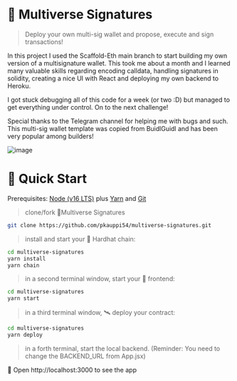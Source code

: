 # 💫 Multiverse Signatures

> Deploy your own multi-sig wallet and propose, execute and sign transactions!

In this project I used the Scaffold-Eth main branch to start building my own version of a multisignature wallet. This took me about a month and I learned
many valuable skills regarding encoding calldata, handling signatures in solidity, creating a nice UI with React and deploying my own backend to Heroku. 

I got stuck debugging all of this code for a week (or two :D) but managed to get everything under control. On to the next challenge!

Special thanks to the Telegram channel for helping me with bugs and such. This multi-sig wallet template was copied from BuidlGuidl and has been very
popular among builders! 

![image](https://user-images.githubusercontent.com/2653167/124158108-c14ca380-da56-11eb-967e-69cde37ca8eb.png)


# 💫 Quick Start

Prerequisites: [Node (v16 LTS)](https://nodejs.org/en/download/) plus [Yarn](https://classic.yarnpkg.com/en/docs/install/) and [Git](https://git-scm.com/downloads)

> clone/fork 💫Multiverse Signatures

```bash
git clone https://github.com/pkauppi54/multiverse-signatures.git
```

> install and start your 👷‍ Hardhat chain:

```bash
cd multiverse-signatures
yarn install
yarn chain
```

> in a second terminal window, start your 📱 frontend:

```bash
cd multiverse-signatures
yarn start
```

> in a third terminal window, 🛰 deploy your contract:

```bash
cd multiverse-signatures
yarn deploy
```
> in a forth terminal, start the local backend. (Reminder: You need to change the BACKEND_URL from App.jsx)

📱 Open http://localhost:3000 to see the app



